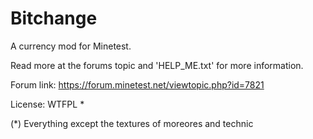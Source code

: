 Bitchange
=========

A currency mod for Minetest. 
 
Read more at the forums topic and 'HELP_ME.txt' for more information. 

Forum link: https://forum.minetest.net/viewtopic.php?id=7821 

License: WTFPL * 
 
 
(*) Everything except the textures of moreores and technic
